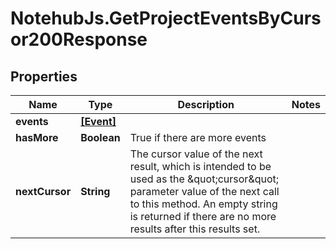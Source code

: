 # NotehubJs.GetProjectEventsByCursor200Response

## Properties

| Name           | Type                    | Description                                                                                                                                                                                                                     | Notes |
| -------------- | ----------------------- | ------------------------------------------------------------------------------------------------------------------------------------------------------------------------------------------------------------------------------- | ----- |
| **events**     | [**[Event]**](Event.md) |                                                                                                                                                                                                                                 |
| **hasMore**    | **Boolean**             | True if there are more events                                                                                                                                                                                                   |
| **nextCursor** | **String**              | The cursor value of the next result, which is intended to be used as the \&quot;cursor\&quot; parameter value of the next call to this method. An empty string is returned if there are no more results after this results set. |
